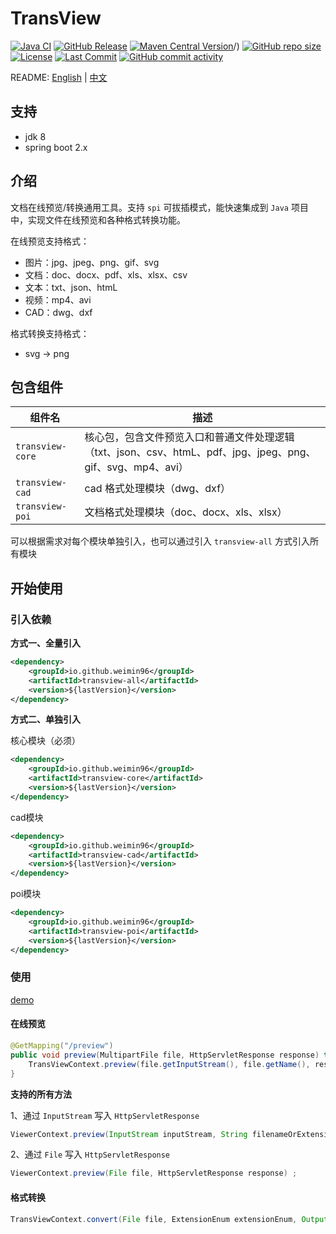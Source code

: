 # TransView

[![Java CI](https://github.com/weimin96/TransView/actions/workflows/ci.yml/badge.svg)](https://github.com/weimin96/TransView/actions/workflows/ci.yml)
[![GitHub Release](https://img.shields.io/github/v/release/weimin96/TransView)](https://github.com/weimin96/TransView/releases/)
[![Maven Central Version](https://img.shields.io/maven-central/v/io.github.weimin96/transview-all-jdk8)](https://repo1.maven.org/maven2/io/github/weimin96/transview-all-jdk8)/)
[![GitHub repo size](https://img.shields.io/github/repo-size/weimin96/TransView)](https://github.com/weimin96/TransView/releases/)
[![License](https://img.shields.io/:license-apache-brightgreen.svg)](https://www.apache.org/licenses/LICENSE-2.0.html)
[![Last Commit](https://img.shields.io/github/last-commit/weimin96/TransView.svg)](https://github.com/weimin96/TransView)
[![GitHub commit activity](https://img.shields.io/github/commit-activity/m/weimin96/TransView.svg)](https://github.com/weimin96/TransView)

README: [English](README.md) | [中文](README-zh-CN.md)

## 支持

- jdk 8
- spring boot 2.x

## 介绍

文档在线预览/转换通用工具。支持 `spi` 可拔插模式，能快速集成到 `Java` 项目中，实现文件在线预览和各种格式转换功能。

在线预览支持格式：
- 图片：jpg、jpeg、png、gif、svg
- 文档：doc、docx、pdf、xls、xlsx、csv
- 文本：txt、json、htmL
- 视频：mp4、avi
- CAD：dwg、dxf

格式转换支持格式：
- svg -> png

## 包含组件

| 组件名                | 描述                                                                        |
|--------------------|---------------------------------------------------------------------------|
| `transview-core` | 核心包，包含文件预览入口和普通文件处理逻辑（txt、json、csv、htmL、pdf、jpg、jpeg、png、gif、svg、mp4、avi） |
| `transview-cad`  | cad 格式处理模块（dwg、dxf）                                                       |
| `transview-poi`  | 文档格式处理模块（doc、docx、xls、xlsx）                                               

可以根据需求对每个模块单独引入，也可以通过引入 `transview-all` 方式引入所有模块

## 开始使用

### 引入依赖

**方式一、全量引入**

```xml
<dependency>
    <groupId>io.github.weimin96</groupId>
    <artifactId>transview-all</artifactId>
    <version>${lastVersion}</version>
</dependency>
```

**方式二、单独引入**

核心模块（必须）
```xml
<dependency>
    <groupId>io.github.weimin96</groupId>
    <artifactId>transview-core</artifactId>
    <version>${lastVersion}</version>
</dependency>
```

cad模块
```xml
<dependency>
    <groupId>io.github.weimin96</groupId>
    <artifactId>transview-cad</artifactId>
    <version>${lastVersion}</version>
</dependency>
```

poi模块
```xml
<dependency>
    <groupId>io.github.weimin96</groupId>
    <artifactId>transview-poi</artifactId>
    <version>${lastVersion}</version>
</dependency>
```

### 使用

[demo](https://github.com/weimin96/TransView/tree/main/transview-demo/src/main/java/com/wiblog/transview/demo)

#### 在线预览

```java
@GetMapping("/preview")
public void preview(MultipartFile file, HttpServletResponse response) throws IOException {
    TransViewContext.preview(file.getInputStream(), file.getName(), response);
}
```

**支持的所有方法**

1、通过 `InputStream` 写入 `HttpServletResponse`
```java
ViewerContext.preview(InputStream inputStream, String filenameOrExtension);
```

2、通过 `File` 写入 `HttpServletResponse`
```java
ViewerContext.preview(File file, HttpServletResponse response) ;
```

#### 格式转换

```java
TransViewContext.convert(File file, ExtensionEnum extensionEnum, OutputStream outputStream);
```
